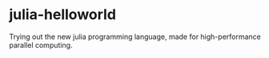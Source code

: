 # julia-helloworld
Trying out the new julia programming language, made for high-performance parallel computing. 
